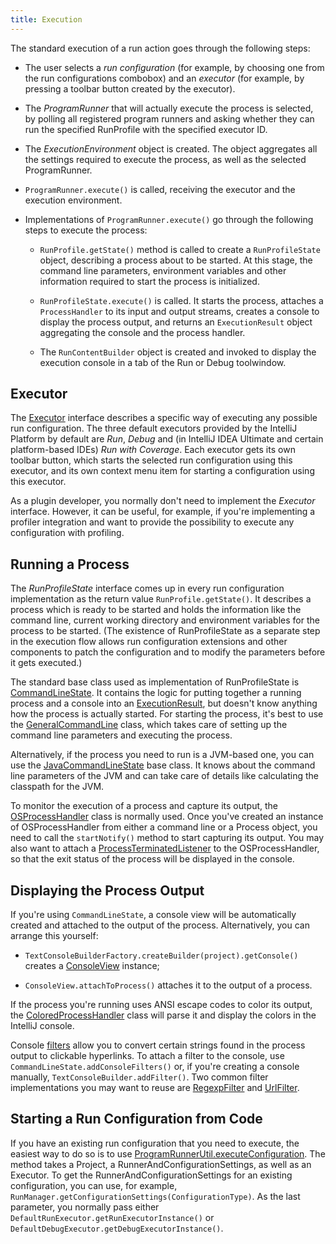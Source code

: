 ```yaml
---
title: Execution
---
```


The standard execution of a run action goes through the following steps:

*  The user selects a *run configuration*  (for example, by choosing one from the run configurations combobox) and an *executor*  (for example, by pressing a toolbar button created by the executor).

*  The *ProgramRunner*  that will actually execute the process is selected, by polling all registered program runners and asking whether they can run the specified RunProfile with the specified executor ID.

*  The *ExecutionEnvironment*  object is created. The object aggregates all the settings required to execute the process, as well as the selected ProgramRunner.

*  `ProgramRunner.execute()` is called, receiving the executor and the execution environment.

*  Implementations of `ProgramRunner.execute()` go through the following steps to execute the process:

    *  `RunProfile.getState()` method is called to create a `RunProfileState` object, describing a process about to be started. At this stage, the command line parameters, environment variables and other information required to start the process is initialized.

    *  `RunProfileState.execute()` is called. It starts the process, attaches a `ProcessHandler` to its input and output streams, creates a console to display the process output, and returns an `ExecutionResult` object aggregating the console and the process handler.

    *  The `RunContentBuilder` object is created and invoked to display the execution console in a tab of the Run or Debug toolwindow.

## Executor

The
[Executor](https://upsource.jetbrains.com/idea-community/file/1731d054af4ca27aa827c03929e27eeb0e6a8366/platform/lang-api/src/com/intellij/execution/Executor.java)
interface describes a specific way of executing any possible run configuration.
The three default executors provided by the IntelliJ Platform by default are _Run_, _Debug_ and (in IntelliJ IDEA Ultimate and certain platform-based IDEs) _Run with Coverage_.
Each executor gets its own toolbar button, which starts the selected run configuration using this executor, and its own context menu item for starting a configuration using this executor.

As a plugin developer, you normally don't need to implement the _Executor_ interface.
However, it can be useful, for example, if you're implementing a profiler integration and want to provide the possibility to execute any configuration with profiling.

## Running a Process

The _RunProfileState_ interface comes up in every run configuration implementation as the return value `RunProfile.getState()`.
It describes a process which is ready to be started and holds the information like the command line, current working directory and environment variables for the process to be started.
(The existence of RunProfileState as a separate step in the execution flow allows run configuration extensions and other components to patch the configuration and to modify the parameters before it gets executed.)

The standard base class used as implementation of RunProfileState is
[CommandLineState](https://upsource.jetbrains.com/idea-community/file/1731d054af4ca27aa827c03929e27eeb0e6a8366/platform/lang-api/src/com/intellij/execution/configurations/CommandLineState.java).
It contains the logic for putting together a running process and a console into an
[ExecutionResult](https://upsource.jetbrains.com/idea-community/file/1731d054af4ca27aa827c03929e27eeb0e6a8366/platform/lang-api/src/com/intellij/execution/ExecutionResult.java),
but doesn't know anything how the process is actually started. For starting the process, it's best to use the
[GeneralCommandLine](https://upsource.jetbrains.com/idea-community/file/1731d054af4ca27aa827c03929e27eeb0e6a8366/platform/platform-api/src/com/intellij/execution/configurations/GeneralCommandLine.java)
class, which takes care of setting up the command line parameters and executing the process.

Alternatively, if the process you need to run is a JVM-based one, you can use the
[JavaCommandLineState](https://upsource.jetbrains.com/idea-community/file/1731d054af4ca27aa827c03929e27eeb0e6a8366/java/execution/openapi/src/com/intellij/execution/configurations/JavaCommandLineState.java)
base class. It knows about the command line parameters of the JVM and can take care of details like calculating the classpath for the JVM.

To monitor the execution of a process and capture its output, the
[OSProcessHandler](https://upsource.jetbrains.com/idea-community/file/1731d054af4ca27aa827c03929e27eeb0e6a8366/platform/platform-api/src/com/intellij/execution/process/OSProcessHandler.java)
class is normally used.
Once you've created an instance of OSProcessHandler from either a command line or a Process object, you need to call the `startNotify()` method to start capturing its output.
You may also want to attach a [ProcessTerminatedListener](https://upsource.jetbrains.com/idea-community/file/1731d054af4ca27aa827c03929e27eeb0e6a8366/platform/platform-api/src/com/intellij/execution/process/ProcessTerminatedListener.java)
to the OSProcessHandler, so that the exit status of the process will be displayed in the console.

## Displaying the Process Output

If you're using `CommandLineState`, a console view will be automatically created and attached to the output of the process.
Alternatively, you can arrange this yourself:

 *  `TextConsoleBuilderFactory.createBuilder(project).getConsole()` creates a
 [ConsoleView](https://upsource.jetbrains.com/idea-community/file/1731d054af4ca27aa827c03929e27eeb0e6a8366/platform/lang-api/src/com/intellij/execution/ui/ConsoleView.java)
 instance;

 *  `ConsoleView.attachToProcess()` attaches it to the output of a process.

If the process you're running uses ANSI escape codes to color its output, the
[ColoredProcessHandler](https://upsource.jetbrains.com/idea-community/file/1731d054af4ca27aa827c03929e27eeb0e6a8366/platform/platform-api/src/com/intellij/execution/process/ColoredProcessHandler.java)
class will parse it and display the colors in the IntelliJ console.

Console
[filters](https://upsource.jetbrains.com/idea-community/file/1731d054af4ca27aa827c03929e27eeb0e6a8366/platform/lang-api/src/com/intellij/execution/filters/Filter.java)
allow you to convert certain strings found in the process output to clickable hyperlinks. To attach a filter to the console, use `CommandLineState.addConsoleFilters()` or, if you're creating a console manually, `TextConsoleBuilder.addFilter()`.
Two common filter implementations you may want to reuse are
[RegexpFilter](https://upsource.jetbrains.com/idea-community/file/1731d054af4ca27aa827c03929e27eeb0e6a8366/platform/lang-api/src/com/intellij/execution/filters/RegexpFilter.java)
and
[UrlFilter](https://upsource.jetbrains.com/idea-community/file/1731d054af4ca27aa827c03929e27eeb0e6a8366/platform/lang-api/src/com/intellij/execution/filters/UrlFilter.java).

## Starting a Run Configuration from Code

If you have an existing run configuration that you need to execute, the easiest way to do so is to use
[ProgramRunnerUtil.executeConfiguration](https://github.com/JetBrains/intellij-community/blob/master/platform/lang-impl/src/com/intellij/execution/ProgramRunnerUtil.java#L110).
The method takes a Project, a RunnerAndConfigurationSettings, as well as an Executor.
To get the RunnerAndConfigurationSettings for an existing configuration, you can use, for example, `RunManager.getConfigurationSettings(ConfigurationType)`.
As the last parameter, you normally pass either `DefaultRunExecutor.getRunExecutorInstance()` or `DefaultDebugExecutor.getDebugExecutorInstance()`.
